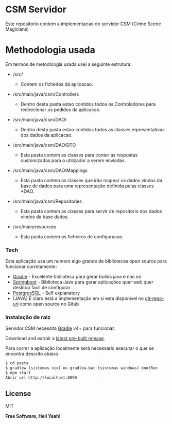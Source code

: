 # CSM Servidor


Este repositorio contem a implementacao do servidor CSM (Crime Scene Magicians) 

# Methodologia usada
Em termos de metodologia usada usei a seguinte estrutura:
  - /src/
    - Contem os ficheiros da aplicacao.
      
  - /src/main/java/csm/Controllers
    - Dentro desta pasta estao contidos todos os Controladores para redirecionar os pedidos da aplicacao.
  - /src/main/java/csm/DAO/
    - Dentro desta pasta estao contidos todos as classes representativas dos dados da aplicacao.
  - /src/main/java/csm/DAO/DTO
    - Esta pasta contem as classes para conter as respostas customizadas para o utilizador a serem enviadas.
  - /src/main/java/csm/DAO/Mappings
    - Esta pasta contem as classes que irão mapear os dados vindos da base de dados para uma representação definida pelas classes *DAO.
  - /src/main/java/csm/Repositories
    - Esta pasta contem as classes para servir de repositorio dos dados vindos da base dados.
 - /src/main/resources
    - Esta pasta contem os ficheiros de configuracao.
 
    
### Tech
Esta aplicação usa um numero algo grande de bibliotecas open source para funcionar corretamente:
* [Gradle] - Excelente biblioteca para gerar builds java e nao só
* [Springboot] - Biblioteca Java para gerar aplicações quer web quer desktop facil de configurar
* [PostgresSQL] - Self explanatory
* [JAVA]
E claro está a implementação em si esta disponivel no [git-repo-url] como open source no Gitub


### Instalação de raiz

Servidor CSM necessita [Gradle](https://gradle.org/) v4+ para funcionar.

Download and extrair a [latest pre-built release](https://github.com/jonniebigodes/csmServer/releases).



Para correr a aplicação localmente será necessario executar o que se encontra descrito abaixo
```sh
$ cd pasta 
$ gradlew (sistemas nix) ou gradlew.bat (sistemas windows) bootRun
$ npm start
Abrir url http://localhost:8090
```
License
----
MIT

**Free Software, Hell Yeah!**

[//]: # (These are reference links used in the body of this note and get stripped out when the markdown processor does its job. There is no need to format nicely because it shouldn't be seen. Thanks SO - http://stackoverflow.com/questions/4823468/store-comments-in-markdown-syntax)
   
   [Gradle]: <https://gradle.org/>
   [Springboot]: <https://projects.spring.io/spring-boot/>
   [React-Bootstrap]: <https://react-bootstrap.github.io/>
   [git-repo-url]: <https://github.com/jonniebigodes/csmServer.git>
   [PostgresSQL]: <https://www.postgresql.org/>
   [PlGh]:  <https://github.com/jonniebigodes/csmServer/tree/master/readme.md>
   
